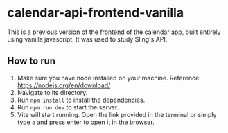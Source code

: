 # calendar-api-frontend-vanilla
This is a previous version of the frontend of the calendar app, built entirely using vanilla javascript. It was used to study Sling's API.

## How to run
1. Make sure you have node installed on your machine. Reference: https://nodejs.org/en/download/
2. Navigate to its directory.
3. Run `npm install` to install the dependencies.
4. Run `npm run dev` to start the server.
5. Vite will start running. Open the link provided in the terminal or simply type `o` and press enter to open it in the browser.